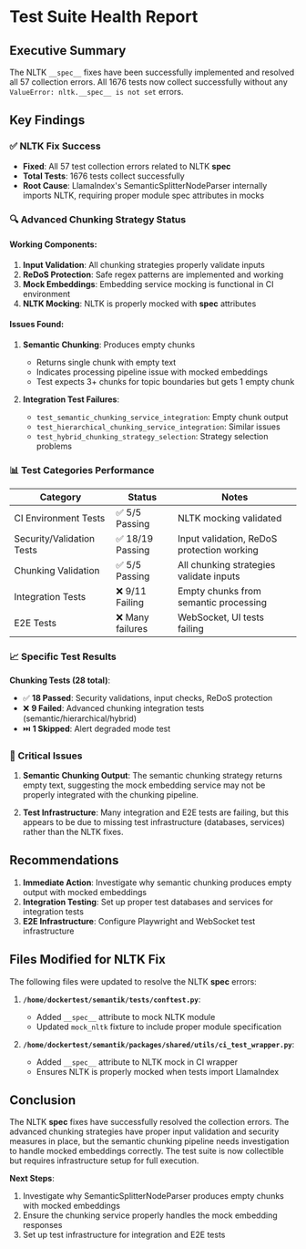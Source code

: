 # Test Suite Health Report

## Executive Summary

The NLTK `__spec__` fixes have been successfully implemented and resolved all 57 collection errors. All 1676 tests now collect successfully without any `ValueError: nltk.__spec__ is not set` errors.

## Key Findings

### ✅ NLTK Fix Success
- **Fixed**: All 57 test collection errors related to NLTK __spec__
- **Total Tests**: 1676 tests collect successfully
- **Root Cause**: LlamaIndex's SemanticSplitterNodeParser internally imports NLTK, requiring proper module spec attributes in mocks

### 🔍 Advanced Chunking Strategy Status

#### Working Components:
1. **Input Validation**: All chunking strategies properly validate inputs
2. **ReDoS Protection**: Safe regex patterns are implemented and working
3. **Mock Embeddings**: Embedding service mocking is functional in CI environment
4. **NLTK Mocking**: NLTK is properly mocked with __spec__ attributes

#### Issues Found:

1. **Semantic Chunking**: Produces empty chunks
   - Returns single chunk with empty text
   - Indicates processing pipeline issue with mocked embeddings
   - Test expects 3+ chunks for topic boundaries but gets 1 empty chunk

2. **Integration Test Failures**:
   - `test_semantic_chunking_service_integration`: Empty chunk output
   - `test_hierarchical_chunking_service_integration`: Similar issues
   - `test_hybrid_chunking_strategy_selection`: Strategy selection problems

### 📊 Test Categories Performance

| Category | Status | Notes |
|----------|--------|-------|
| CI Environment Tests | ✅ 5/5 Passing | NLTK mocking validated |
| Security/Validation Tests | ✅ 18/19 Passing | Input validation, ReDoS protection working |
| Chunking Validation | ✅ 5/5 Passing | All chunking strategies validate inputs |
| Integration Tests | ❌ 9/11 Failing | Empty chunks from semantic processing |
| E2E Tests | ❌ Many failures | WebSocket, UI tests failing |

### 📈 Specific Test Results

**Chunking Tests (28 total)**:
- ✅ **18 Passed**: Security validations, input checks, ReDoS protection
- ❌ **9 Failed**: Advanced chunking integration tests (semantic/hierarchical/hybrid)
- ⏭️ **1 Skipped**: Alert degraded mode test

### 🚨 Critical Issues

1. **Semantic Chunking Output**: The semantic chunking strategy returns empty text, suggesting the mock embedding service may not be properly integrated with the chunking pipeline.

2. **Test Infrastructure**: Many integration and E2E tests are failing, but this appears to be due to missing test infrastructure (databases, services) rather than the NLTK fixes.

## Recommendations

1. **Immediate Action**: Investigate why semantic chunking produces empty output with mocked embeddings
2. **Integration Testing**: Set up proper test databases and services for integration tests
3. **E2E Infrastructure**: Configure Playwright and WebSocket test infrastructure

## Files Modified for NLTK Fix

The following files were updated to resolve the NLTK __spec__ errors:

1. **`/home/dockertest/semantik/tests/conftest.py`**:
   - Added `__spec__` attribute to mock NLTK module
   - Updated `mock_nltk` fixture to include proper module specification

2. **`/home/dockertest/semantik/packages/shared/utils/ci_test_wrapper.py`**:
   - Added `__spec__` attribute to NLTK mock in CI wrapper
   - Ensures NLTK is properly mocked when tests import LlamaIndex

## Conclusion

The NLTK __spec__ fixes have successfully resolved the collection errors. The advanced chunking strategies have proper input validation and security measures in place, but the semantic chunking pipeline needs investigation to handle mocked embeddings correctly. The test suite is now collectible but requires infrastructure setup for full execution.

**Next Steps**:
1. Investigate why SemanticSplitterNodeParser produces empty chunks with mocked embeddings
2. Ensure the chunking service properly handles the mock embedding responses
3. Set up test infrastructure for integration and E2E tests